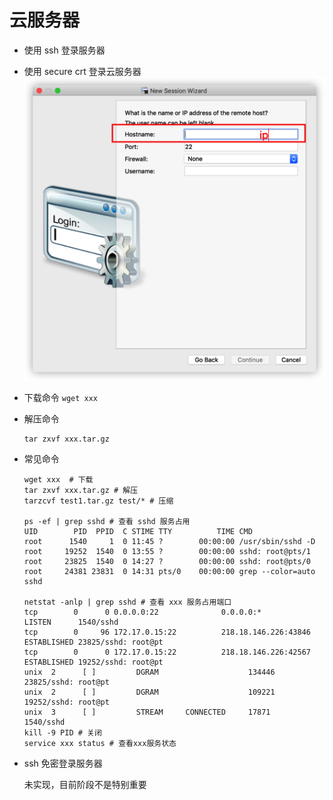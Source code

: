 # 云服务器

- 使用 ssh 登录服务器

  

- 使用 secure crt 登录云服务器
  ![image-20201226120201058](https://raw.githubusercontent.com/wojiaofengzhongzhuifeng/iamge-host-2/master/image-20201226120201058.png)

- 下载命令 
  `wget xxx`

- 解压命令

  ```
  tar zxvf xxx.tar.gz
  ```

- 常见命令

  ```
  wget xxx  # 下载
  tar zxvf xxx.tar.gz # 解压
  tarzcvf test1.tar.gz test/* # 压缩
  
  ps -ef | grep sshd # 查看 sshd 服务占用
  UID        PID  PPID  C STIME TTY          TIME CMD
  root      1540     1  0 11:45 ?        00:00:00 /usr/sbin/sshd -D
  root     19252  1540  0 13:55 ?        00:00:00 sshd: root@pts/1
  root     23825  1540  0 14:27 ?        00:00:00 sshd: root@pts/0
  root     24381 23831  0 14:31 pts/0    00:00:00 grep --color=auto sshd
  
  netstat -anlp | grep sshd # 查看 xxx 服务占用端口
  tcp        0      0 0.0.0.0:22              0.0.0.0:*               LISTEN      1540/sshd           
  tcp        0     96 172.17.0.15:22          218.18.146.226:43846    ESTABLISHED 23825/sshd: root@pt 
  tcp        0      0 172.17.0.15:22          218.18.146.226:42567    ESTABLISHED 19252/sshd: root@pt 
  unix  2      [ ]         DGRAM                    134446   23825/sshd: root@pt  
  unix  2      [ ]         DGRAM                    109221   19252/sshd: root@pt  
  unix  3      [ ]         STREAM     CONNECTED     17871    1540/sshd     
  kill -9 PID # 关闭
  service xxx status # 查看xxx服务状态
  
  ```

- ssh 免密登录服务器

  未实现，目前阶段不是特别重要